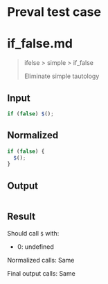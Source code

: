 # Preval test case

# if_false.md

> ifelse > simple > if_false
>
> Eliminate simple tautology

## Input

`````js filename=intro
if (false) $();
`````

## Normalized

`````js filename=intro
if (false) {
  $();
}
`````

## Output

`````js filename=intro

`````

## Result

Should call `$` with:
 - 0: undefined

Normalized calls: Same

Final output calls: Same
